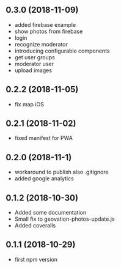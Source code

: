 ## 0.3.0 (2018-11-09)
- added firebase example
- show photos from firebase
- login
- recognize moderator
- introducing configurable components
- get user groups
- moderator user
- upload images

## 0.2.2 (2018-11-05)
- fix map iOS

## 0.2.1 (2018-11-02)
- fixed manifest for PWA

## 0.2.0 (2018-11-1)
- workaround to publish also .gitignore
- added google analytics

## 0.1.2 (2018-10-30)
- Added some documentation
- Small fix to geovation-photos-update.js
- Added coveralls

## 0.1.1 (2018-10-29)
- first npm version
